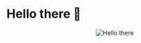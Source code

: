 <!--
**Grandnainconnu/grandnainconnu** is a ✨ _special_ ✨ repository because its `README.md` (this file) appears on your GitHub profile.

Here are some ideas to get you started:

- 🔭 I’m currently working on ...
- 🌱 I’m currently learning ...
- 👯 I’m looking to collaborate on ...
- 🤔 I’m looking for help with ...
- 💬 Ask me about ...
- 📫 How to reach me: ...
- 😄 Pronouns: ...
- ⚡ Fun fact: ...
-->

<h1>Hello there 👋</h1>
<p align="center">
  <img src="https://thumbs.gfycat.com/BeneficialShamelessAmphiuma-max-1mb.gif?raw=true" alt="Hello there"/>
</p>
